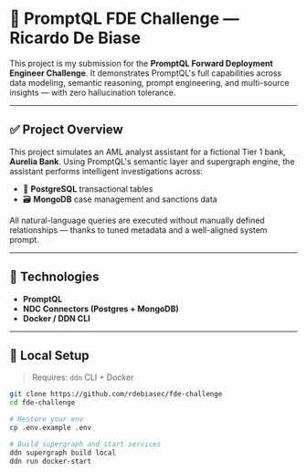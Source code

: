 # 🔎 PromptQL FDE Challenge — Ricardo De Biase

This project is my submission for the **PromptQL Forward Deployment Engineer Challenge**. It demonstrates PromptQL's full capabilities across data modeling, semantic reasoning, prompt engineering, and multi-source insights — with zero hallucination tolerance.

---

## ✅ Project Overview

This project simulates an AML analyst assistant for a fictional Tier 1 bank, **Aurelia Bank**. Using PromptQL's semantic layer and supergraph engine, the assistant performs intelligent investigations across:

- 🧾 **PostgreSQL** transactional tables
- 🗃️ **MongoDB** case management and sanctions data

All natural-language queries are executed without manually defined relationships — thanks to tuned metadata and a well-aligned system prompt.

---

## 🧠 Technologies

- **PromptQL**
- **NDC Connectors (Postgres + MongoDB)**
- **Docker / DDN CLI**

---

## 🧰 Local Setup

> Requires: `ddn` CLI + Docker

```bash
git clone https://github.com/rdebiasec/fde-challenge
cd fde-challenge

# Restore your env
cp .env.example .env

# Build supergraph and start services
ddn supergraph build local
ddn run docker-start
